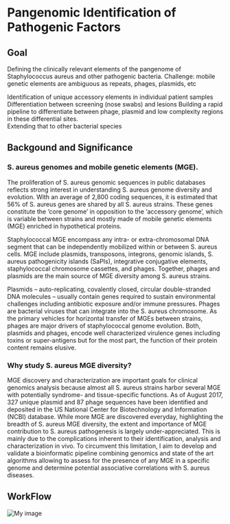 # Pangenomic Identification of Pathogenic Factors

## Goal
Defining the clinically relevant elements of the pangenome of Staphylococcus aureus and other pathogenic bacteria.   Challenge: mobile genetic elements are ambiguous as repeats, phages, plasmids, etc

 Identification of unique accessory elements in individual patient samples
Differentiation between screening (nose swabs) and lesions
Building a rapid pipeline to differentiate between phage, plasmid and low complexity regions in these differential sites.  
Extending that to other bacterial species

## Backgound and Significance
### S. aureus genomes and mobile genetic elements (MGE).
The proliferation of S. aureus genomic sequences in public databases reflects strong interest in understanding S. aureus genome diversity and evolution. With an average of 2,800 coding sequences, it is estimated that 56% of S. aureus genes are shared by all S. aureus strains. These genes constitute the ‘core genome’ in opposition to the ‘accessory genome’, which is variable between strains and mostly made of mobile genetic elements (MGE) enriched in hypothetical proteins. 

Staphylococcal MGE encompass any intra- or extra-chromosomal DNA segment that can be independently mobilized within or between S. aureus cells. MGE include plasmids, transposons, integrons, genomic islands, S. aureus pathogenicity islands (SaPIs), integrative conjugative elements, staphylococcal chromosome cassettes, and phages. Together, phages and plasmids are the main source of MGE diversity among S. aureus strains. 

Plasmids – auto-replicating, covalently closed, circular double-stranded DNA molecules – usually contain genes required to sustain environmental challenges including antibiotic exposure and/or immune pressures. Phages are bacterial viruses that can integrate into the S. aureus chromosome. As the primary vehicles for horizontal transfer of MGEs between strains, phages are major drivers of staphylococcal genome evolution. Both, plasmids and phages, encode well characterized virulence genes including toxins or super-antigens but for the most part, the function of their protein content remains elusive. 

### Why study S. aureus MGE diversity?
MGE discovery and characterization are important goals for clinical genomics analysis because almost all S. aureus strains harbor several MGE with potentially syndrome- and tissue-specific functions. As of August 2017,  327 unique plasmid and 87 phage sequences have been identified and deposited in the US National Center for Biotechnology and Information (NCBI) database. While more MGE are discovered everyday, highlighting the breadth of S. aureus MGE diversity, the extent and importance of MGE contribution to S. aureus pathogenesis is largely under-appreciated. This is mainly due to the complications inherent to their identification, analysis and characterization in vivo. To circumvent this limitation, I aim  to develop and validate a bioinformatic pipeline combining genomics and state of the art algorithms allowing to assess for the presence of any MGE in a specific genome and determine potential associative correlations with S. aureus diseases. 

## WorkFlow
![My image](https://github.com/Rickcopin/Pathogenic_Pangenomes/blob/master/images/approaches.png)
